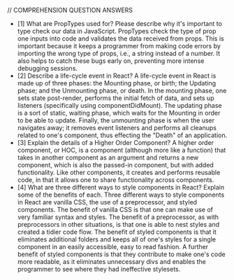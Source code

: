 // COMPREHENSION QUESTION ANSWERS

- [1] What are PropTypes used for? Please describe why it's important to type check our data in JavaScript.
        PropTypes check the type of prop one inputs into code and validates the data received from props. This is important because it keeps a programmer from making code errors by importing the wrong type of props, i.e., a string instead of a number. It also helps to catch these bugs early on, preventing more intense debugging sessions.
- [2] Describe a life-cycle event in React?
        A life-cycle event in React is made up of three phases: the Mounting phase, or birth; the Updating phase; and the Unmounting phase, or death. In the mounting phase, one sets state post-render, performs the initial fetch of data, and sets up listeners (specifically using componentDidMount). The updating phase is a sort of static, waiting phase, which waits for the Mounting in order to be able to update. Finally, the unmounting phase is when the user navigates away; it removes event listeners and performs all cleanups related to one's component, thus effecting the "Death" of an application.
- [3] Explain the details of a Higher Order Component?
        A higher order component, or HOC, is a component (although more like a function) that takes in another component as an argument and returns a new component, which is also the passed-in component, but with added functionality. Like other components, it creates and performs reusable code, in that it allows one to share functionality across components. 
- [4] What are three different ways to style components in React? Explain some of the benefits of each.
        Three different ways to style components in React are vanilla CSS, the use of a preprocessor, and styled components. The benefit of vanilla CSS is that one can make use of very familiar syntax and styles. The benefit of a preprocessor, as with preprocessors in other situations, is that one is able to nest styles and created a tidier code flow. The benefit of styled components is that it eliminates additional folders and keeps all of one's styles for a single component in an easily accessible, easy to read fashion. A further benefit of styled components is that they contribute to make one's code more readable, as it eliminates unnecessary divs and enables the programmer to see where they had ineffective stylesets. 